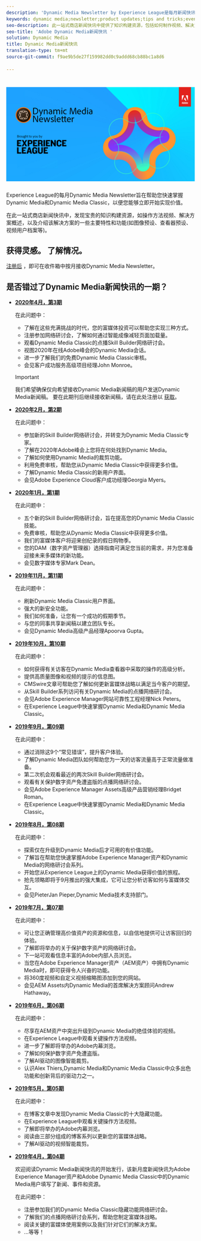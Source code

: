 ```yaml
---
description: 'Dynamic Media Newsletter by Experience League是每月新闻快讯。 它旨在帮助您快速掌握Dynamic Media和Dynamic Media Classic，以便您能够立即开始实现价值。 此一站式商店新闻快讯中提供宝贵的知识构建资源，包括如何制作视频、解决方案概述以及介绍一些主要特性和功能，如图像预设、查看器预设、视频用户档案等。 '
keywords: dynamic media;newsletter;product updates;tips and tricks;events;customer success;blog;blogs;images;videos;features;capabilities
seo-description: 此一站式商店新闻快讯中提供了知识构建资源，包括如何制作视频、解决方案概述以及介绍一些主要特性和功能，如图像预设、查看器预设、视频用户档案等。
seo-title: 'Adobe Dynamic Media新闻快讯 '
solution: Dynamic Media
title: Dynamic Media新闻快讯
translation-type: tm+mt
source-git-commit: f9ae9b5de27f159982dd0c9addd68cb88bc1a8d6

---
```



# ![Dynamic Media Newsletter徽标](/help/assets/dynamic-media-newsletter-logo.png)

Experience League的每月Dynamic Media Newsletter旨在帮助您快速掌握Dynamic Media和Dynamic Media Classic，以便您能够立即开始实现价值。

在此一站式商店新闻快讯中，发现宝贵的知识构建资源，如操作方法视频、解决方案概述，以及介绍该解决方案的一些主要特性和功能(如图像预设、查看器预设、视频用户档案等)。

## 获得灵感。 了解情况。

[注册后](https://www.adobe.com/subscription/dynamic-media-newsletter.html) ，即可在收件箱中按月接收Dynamic Media Newsletter。

## 是否错过了Dynamic Media新闻快讯的一期？

* **[2020年4月，第3期](http://amc-mkt-prod1-t.adobe-campaign.com/rest/head/mirrorPage/@DRPFipWV_3bgH_oxl1monOhd4auNDxFVTBWB-uKB6lM_BixlVqja2E5Ml7DbtOy6pARL78LPxljqgxEEAr7RBsRp8WOyn-Zw6hQ8MNoFn9i9WMXm.html)**

   在此问题中：

   * 了解在这些充满挑战的时代，您的富媒体投资可以帮助您实现三种方式。
   * 注册参加网络研讨会，了解如何通过智能成像减轻页面加载量。
   * 观看Dynamic Media Classic的点播Skill Builder网络研讨会。
   * 视图2020年在线Adobe峰会的Dynamic Media会话。
   * 进一步了解我们的免费Dynamic Media Classic审核。
   * 会见客户成功服务高级项目经理John Monroe。
   >[!IMPORTANT]
   >
   >我们希望确保仅向希望接收Dynamic Media新闻稿的用户发送Dynamic Media新闻稿。 要在此期刊后继续接收新闻稿，请在此处注册以 [获取](https://nam04.safelinks.protection.outlook.com/?url=http%3A%2F%2Ft.messages.adobe.com%2Fr%2F%3Fid%3Dha6c66e%2C266d7ba%2C26edbee&amp;data=02%7C01%7Crbrough%40adobe.com%7Ce0ec0f8dde0f4eb03d9c08d7e2173fd3%7Cfa7b1b5a7b34438794aed2c178decee1%7C0%7C0%7C637226461801398160&amp;sdata=3c1oREsqy%2FeDPKC3dd4IO9dXomQ1XbokaBAYQl8obrk%3D&amp;reserved=0)。

* **[2020年2月，第2期](http://amc-mkt-prod1-t.adobe-campaign.com/rest/head/mirrorPage/@5lYjerUalNCDQd6ABlMufSyP3GqbFDn747uBiom3-3_efxsaEjuw8LNhJxrs89ft1vcsQzjvxTGMo55w-4k0YyBVGiL6m5AWSe9I7H7wIXKT0Efz.html)**

   在此问题中：

   * 参加新的Skill Builder网络研讨会，并转变为Dynamic Media Classic专家。
   * 了解在2020年Adobe峰会上您将在何处找到Dynamic Media。
   * 了解如何使用Dynamic Media的裁剪功能。
   * 利用免费审核，帮助您从Dynamic Media Classic中获得更多价值。
   * 了解Dynamic Media Classic的新用户界面。
   * 会见Adobe Experience Cloud客户成功经理Georgia Myers。

* **[2020年1月，第1期](http://amc-mkt-prod1-t.adobe-campaign.com/rest/head/mirrorPage/@NpvOA7LHuVbd-W1B5pENdSLNFZ4L4ZeEkA_bVd4reX31KUOs3uaPFEuEx2mWz-3oNkVBcY5fdimoW3RM-SzTt6QXI4l1Rd2mEwrYsWp7C1LnUMVp.html)**

   在此问题中：

   * 五个新的Skill Builder网络研讨会，旨在提高您的Dynamic Media Classic技能。
   * 免费审核，帮助您从Dynamic Media Classic中获得更多价值。
   * 我们的富媒体客户将迎来创纪录的假日购物季。
   * 您的DAM（数字资产管理器）选择指南可满足您当前的需求，并为您准备迎接未来多媒体的新功能。
   * 会见数字媒体专家Mark Dean。

* **[2019年11月，第11期](https://expleague.azureedge.net/assets/dynamic-media/Dynamic_Media_Newsletter_11_2019_Nov.html)**

   在此问题中：

   * 刷新Dynamic Media Classic用户界面。
   * 强大的新安全功能。
   * 我们如何准备，让您有一个成功的假期季节。
   * 与您的同事共享新闻稿以建立团队专长。
   * 会见Dynamic Media高级产品经理Apoorva Gupta。

* **[2019年10月，第10期](https://expleague.azureedge.net/assets/dynamic-media/Dynamic_Media_Newsletter_10_2019_Oct.html)**

   在此问题中：

   * 如何获得有关访客在Dynamic Media查看器中采取的操作的高级分析。
   * 提供高质量图像和视频的提示的信息图。
   * CMSwire文章可帮助您了解如何更新富媒体战略以满足当今客户的期望。
   * 从Skill Builder系列访问有关Dynamic Media的点播网络研讨会。
   * 会见Adobe Experience Manager网站可靠性工程经理Nick Peters。
   * 在Experience League中快速掌握Dynamic Media和Dynamic Media Classic。

* **[2019年9月，第09期](https://expleague.azureedge.net/assets/dynamic-media/Dynamic_Media_Newsletter_09_2019_Sept.html)**

   在此问题中：

   * 通过消除这9个“常见错误”，提升客户体验。
   * 了解Dynamic Media团队如何帮助您为一天的访客流量高于正常流量做准备。
   * 第二次机会观看最近的两次Skill Builder网络研讨会。
   * 观看有关保护数字资产免遭盗版的点播网络研讨会。
   * 会见Adobe Experience Manager Assets高级产品营销经理Bridget Roman。
   * 在Experience League中快速掌握Dynamic Media和Dynamic Media Classic。


* **[2019年8月，第08期](https://expleague.azureedge.net/assets/dynamic-media/Dynamic_Media_Newsletter_08_2019_Aug.html)**

   在此问题中：

   * 探索仅在升级到Dynamic Media后才可用的有价值功能。
   * 了解旨在帮助您快速掌握Adobe Experience Manager资产和Dynamic Media的网络研讨会系列。
   * 开始您从Experience League上的Dynamic Media获得价值的旅程。
   * 抢先领略即将于9月推出的强大集成，它可让您分析访客如何与富媒体交互。
   * 会见PieterJan Pieper,Dynamic Media技术支持部门。


* **[2019年7月，第07期](https://expleague.azureedge.net/assets/dynamic-media/Dynamic_Media_Newsletter_07_2019_July.html)**

   在此问题中：

   * 可让您正确管理高价值资产的资源和信息，以自信地提供可让访客回归的体验。
   * 了解即将举办的关于保护数字资产的网络研讨会。
   * 下一站可观看信息丰富的Adobe内部人员浏览。
   * 当您在Adobe Experience Manager资产（AEM资产）中拥有Dynamic Media时，即可获得令人兴奋的功能。
   * 将360度视频和自定义视频缩略图添加到您的网站。
   * 会见AEM Assets内Dynamic Media的首席解决方案顾问Andrew Hathaway。

* **[2019年6月，第06期](https://expleague.azureedge.net/assets/dynamic-media/Dynamic_Media_Newsletter_06_2019_June.html)**

   在此问题中：

   * 尽享在AEM资产中突出升级到Dynamic Media的绝佳体验的视频。
   * 在Experience League中观看关键操作方法视频。
   * 进一步了解即将举办的Adobe内幕浏览。
   * 了解如何保护数字资产免遭盗版。
   * 了解AI驱动的图像智能裁剪。
   * 认识Alex Thiers,Dynamic Media和Dynamic Media Classic中众多出色功能和创新背后的驱动力之一。

* **[2019年5月，第05期](https://expleague.azureedge.net/assets/dynamic-media/Dynamic_Media_Newsletter_05_2019_May.html)**

   在此问题中：

   * 在博客文章中发现Dynamic Media Classic的十大隐藏功能。
   * 在Experience League中观看关键操作方法视频。
   * 了解即将举办的Adobe内幕浏览。
   * 阅读由三部分组成的博客系列以更新您的富媒体战略。
   * 了解AI驱动的视频智能裁剪。

* **[2019年4月，第04期](https://expleague.azureedge.net/assets/dynamic-media/Dynamic_Media_Newsletter_04_2019_April.html)**

   欢迎阅读Dynamic Media新闻快讯的开始发行，该新月度新闻快讯为Adobe Experience Manager资产和Adobe Dynamic Media Classic中的Dynamic Media用户填写了新闻、事件和资源。

   在此问题中：
   * 注册参加我们的Dynamic Media Classic隐藏功能网络研讨会。
   * 了解我们的点播网络研讨会系列，帮助您制定富媒体战略。
   * 阅读关键的富媒体使用案例以及我们针对它们的解决方案。
   * ...等等！